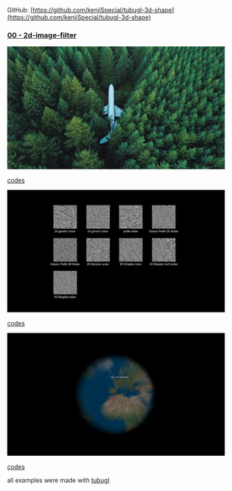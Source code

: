 GitHub: [https://github.com/kenjiSpecial/tubugl-3d-shape](https://github.com/kenjiSpecial/tubugl-3d-shape)

### [00 - 2d-image-filter](./app00/index.html)

[![](./app00/thumbnail.png)](./app00/index.html)

[codes](https://github.com/kenjiSpecial/tubugl-3d-shape/blob/master/examples/app00) 

[![](./app01/thumbnail.png)](./app01/index.html)

[codes](https://github.com/kenjiSpecial/tubugl-3d-shape/blob/master/examples/app00) 

[![](./app02/thumbnail.png)](./app02/index.html)

[codes](https://github.com/kenjiSpecial/tubugl-3d-shape/blob/master/examples/app00) 

all examples were made with [tubugl](https://github.com/kenjiSpecial/tubugl)
